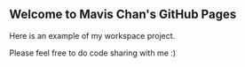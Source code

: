 ## Welcome to Mavis Chan's GitHub Pages

Here is an example of my workspace project. 

Please feel free to do code sharing with me :)
